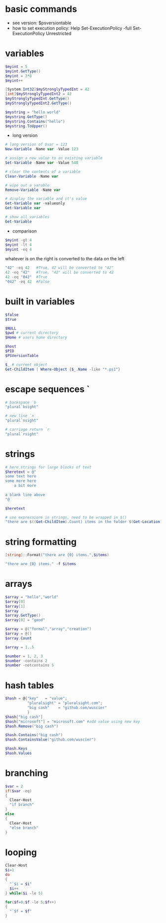 # basic commands
- see version: $psversiontable
- how to set execution policy: Help Set-ExecutionPolicy -full
  Set-ExecutionPolicy Unrestricted
  
# variables
```powershell
$myint = 5
$myint.GetType()
$myint = 3*8
$myint++

[System.Int32]$myStronglyTypedInt = 42
[int]$myStronglyTypedInt2 = 42
$myStronglyTypedInt.GetType()
$myStronglyTypedInt2.GetType()

$mystring = "hello world"
$mystring.GetType()
$mystring.Contains("hello")
$mystring.ToUpper()
```
- long version
```powershell
# long version of $var = 123
New-Variable -Name var -Value 123

# assign a new value to an existing variable
Set-Variable -Name var -Value 548

# clear the contents of a variable
Clear-Variable -Name var

# wipe out a varable
Remove-Variable -Name var

# display the variable and it's value
Get-Variable var -valueonly
Get-Variable var

# show all variables
Get-Variable
```
- comparison
```powershell
$myint -gt 4
$myint -lt 4
$myint -eq 4
```
whatever is on the right is converted to the data on the left
```powershell
"42" -eq 42   #True, 42 will be converted to "42"
42 -eq "42"   #True, "42" will be converted to 42
42 -eq "042"  #True
"042" -eq 42  #False
```

# built in variables
```powershell
$false
$true

$NULL
$pwd # current directory
$Home # users home directory

$host
$PID
$PSVersionTable

$_ # current object
Get-ChildItem | Where-Object {$_.Name -like "*.ps1"}
```

# escape sequences `
```powershell
# backspace `b
"plural`bsight"

# new line `n
"plural`nsight"

# carriage return `r
"plural`rsight"
```

# strings
```powershell
# here strings for large blocks of text
$heretext = @"
some text here
some more here
    a bit more
    
a blank line above
"@

$heretext

# use expressions in strings, need to be wrapped in $()
"there are $((Get-ChildItem).Count) items in the folder $(Get-Location)."
```

# string formatting
```powershell
[string]::Format("there are {0} items.",$items)

"there are {0} items." -f $items
```

# arrays
```powershell
$array = "hello","world"
$array[0]
$array[1]
$array
$array.GetType()
$array[0] = "good"

$array = @("formal","array","creation")
$array = @()
$array.Count

$array = 1..5

$number = 1, 2, 3
$number -contains 2
$number -notcontains 5

```

# hash tables
```powershell
$hash = @{"key"   = "value";
          "pluralsight" = "pluralsight.com";
          "big cash"    = "github.com/wuscier"          
          }
$hash["big cash"]
$hash["microsoft"] = "microsoft.com" #add value using new key
$hash.Remove("big cash")

$hash.Contains("big cash")
$hash.ContainsValue("github.com/wuscier")

$hash.Keys
$hash.Values
```

# branching
```powershell
$var = 2
if($var -eq)
{
  Clear-Host
  "if branch"
}
else
{
  Clear-Host
  "else branch"
}
```

# looping
```powershell
Clear-Host
$i=1
do
{
  "`$i = $i"
  $i++
} while($i -le 5)
```
```powershell
for($f=0;$f -le 5;$f++)
{
  "`$f = $f"
}
```
